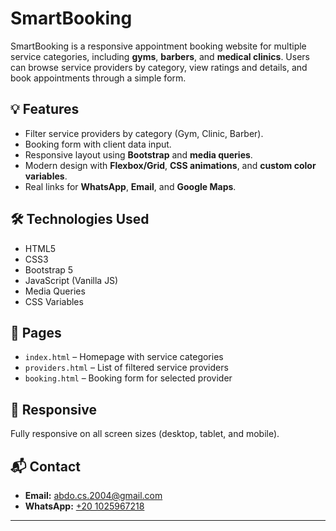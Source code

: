 # SmartBooking

SmartBooking is a responsive appointment booking website for multiple service categories, including **gyms**, **barbers**, and **medical clinics**. Users can browse service providers by category, view ratings and details, and book appointments through a simple form.

## 💡 Features

- Filter service providers by category (Gym, Clinic, Barber).
- Booking form with client data input.
- Responsive layout using **Bootstrap** and **media queries**.
- Modern design with **Flexbox/Grid**, **CSS animations**, and **custom color variables**.
- Real links for **WhatsApp**, **Email**, and **Google Maps**.

## 🛠️ Technologies Used

- HTML5  
- CSS3  
- Bootstrap 5  
- JavaScript (Vanilla JS)  
- Media Queries  
- CSS Variables  

## 📁 Pages

- `index.html` – Homepage with service categories  
- `providers.html` – List of filtered service providers  
- `booking.html` – Booking form for selected provider  

## 📱 Responsive

Fully responsive on all screen sizes (desktop, tablet, and mobile).

## 📬 Contact

- **Email:** [abdo.cs.2004@gmail.com](mailto:abdo.cs.2004@gmail.com)  
- **WhatsApp:** [+20 1025967218](https://wa.me/201025967218)  

---

